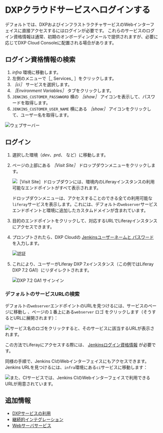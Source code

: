 # DXPクラウドサービスへログインする

デフォルトでは、DXPおよびインフラストラクチャサービスのWebインターフェイスに直接アクセスするにはログインが必要です。 これらのサービスのログイン資格情報は通常、初期のオンボーディングメールで提供されますが、必要に応じてDXP Cloud Consoleに配置される場合があります。

## ログイン資格情報の検索

1. _infra_ 環境に移動します。
1. 左側のメニューで［_ Services_ ］をクリックします。
1. _［ci］_ サービスを選択します。
1. _［Environment Variables］_ タブをクリックします。
1. `JENKINS_CUSTOMER_PASSWWORD` 横の _［show］_ アイコンを表示して、パスワードを取得します。
1. `JENKINS_CUSTOMER_USER_NAME` 横にある _［show］_ アイコンをクリックして、ユーザー名を取得します。

![ウェブサーバー](./logging-into-your-dxp-cloud-services/images/01.png)

## ログイン

1. 選択した環境（_dev_、_prd_、 など）に移動します。

1. ページの上部にある *［Visit Site］* ドロップダウンメニューをクリックします。

    ![［Visit Site］ドロップダウンには、環境内のLiferayインスタンスの利用可能なエンドポイントがすべて表示されます。](./logging-into-your-dxp-cloud-services/images/02.png)

    ドロップダウンメニューは、アクセスすることのできる全ての利用可能な`liferay`サービスを表示します。これには、デフォルトの`webserver`サービスエンドポイントと環境に追加したカスタムドメインが含まれています。

1. 目的のエンドポイントをクリックして、対応するURLでLiferayインスタンスにアクセスできます。

1. プロンプトされたら、DXP Cloudの [Jenkinsユーザーネームと パスワード](#locating-login-credentials) を入力します。

    ![認証](./logging-into-your-dxp-cloud-services/images/03.png)

1. これにより、ユーザーがLiferay DXP 7.xインスタンス（この例ではLiferay DXP 7.2 GA1）にリダイレクトされます。

    ![DXP 7.2 GA1 サインイン](./logging-into-your-dxp-cloud-services/images/04.png)

### デフォルトのサービスURLの検索

デフォルトの`webserver`エンドポイントのURLを見つけるには、サービスのページに移動し 、ページの１番上にある`webserver` ロゴ をクリックします（そうするとURLに展開されます）：

![サービス名のロゴをクリックすると、そのサービスに該当するURLが表示されます。](./logging-into-your-dxp-cloud-services/images/05.png)

この方法でLiferayにアクセスする際には、 [Jenkinsログイン資格情報](#locating-login-credentials) が必要です。

同様の手順で、Jenkins CIのWebインターフェイスにもアクセスできます。 Jenkins URLを見つけるには、`infra`環境にある`ci`サービスに移動します：

![また、CIサービスでは、Jenkins CIのWebインターフェイスで利用できるURLが用意されています。](./logging-into-your-dxp-cloud-services/images/06.png)

## 追加情報

* [DXPサービスの利用](../using-the-liferay-dxp-service.md)
* [継続的インテグレーション](../platform-services/continuous-integration.md)
* [Webサーバサービス](../platform-services/web-server-service.md)
